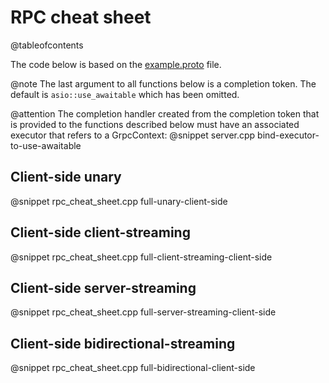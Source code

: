 # RPC cheat sheet

@tableofcontents

The code below is based on the [example.proto](https://github.com/Tradias/asio-grpc/blob/d4bdcc0a06389127bb649ae4ea68185b928a5264/example/proto/example/v1/example.proto) file.

@note The last argument to all functions below is a completion token. The default is `asio::use_awaitable` which has been omitted.

@attention The completion handler created from the completion token that is provided to the functions described below
must have an associated executor that refers to a GrpcContext:
@snippet server.cpp bind-executor-to-use-awaitable

## Client-side unary

@snippet rpc_cheat_sheet.cpp full-unary-client-side

## Client-side client-streaming

@snippet rpc_cheat_sheet.cpp full-client-streaming-client-side

## Client-side server-streaming

@snippet rpc_cheat_sheet.cpp full-server-streaming-client-side

## Client-side bidirectional-streaming

@snippet rpc_cheat_sheet.cpp full-bidirectional-client-side